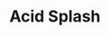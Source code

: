 ---
title: "Acid Splash"
index: "acid-splash"
permalink: /spells/acid-splash/
tags:
  - Spell
  - Cantrip
  - Conjuration
  - Damage
  - Acid
available_for:
  - Sorcerer
  - Wizard
level: "Cantrip"
school: "Conjuration"
range: "60 ft"
comp:
  - V
  - S
attack: "DEX Save"
effect: "Acid"
description: |
  You hurl a bubble of acid. Choose one creature within range, or choose two creatures within range that are within 5 feet of each other. A target must succeed on a dexterity saving throw or take 1d6 acid damage.

  This spell's damage increases by 1d6 when you reach 5th level (2d6), 11th level (3d6), and 17th level (4d6).
excerpt: "You hurl a bubble of acid."
source: "Basic Rules"
---
